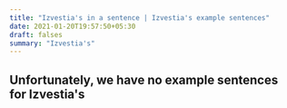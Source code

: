 ```yaml
---
title: "Izvestia's in a sentence | Izvestia's example sentences"
date: 2021-01-20T19:57:50+05:30
draft: falses
summary: "Izvestia's"
---
```

## Unfortunately, we have no example sentences for Izvestia's                 

